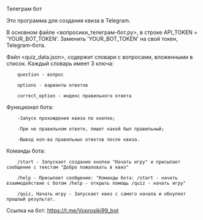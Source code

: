 Телеграм бот

Это программа для создания квиза в Telegram.

В основном файле <вопросики_телеграм-бот.py>, в строке API_TOKEN = 'YOUR_BOT_TOKEN'. Заменить 'YOUR_BOT_TOKEN' на свой токен, Telegram-бота.

Файл <quiz_data.json>, содержит словари с вопросами, вложенными в список. Каждый словарь имеет 3 ключа:

		question - вопрос
  
  		options - варианты ответов
    
    	correct_option - индекс правильного ответа

Функционал бота:

		-Запуск прохождения квиза по кнопке;

		-При не правильном ответе, пишет какой был правильный;

		-Вывод кол-ва правильных ответов после квиза.

Команды бота:

		/start - Запускает создание кнопки "Начать игру" и присылает сообщение с текстом "Добро пожаловать в квиз"

		/help - Присылает сообщение: "Команды бота: /start - начать взаимодействие с ботом /help - открыть помощь /quiz - начать игру"

		/quiz, Начать игру - Запускает квиз с самого начала и обнуляет прошлый результат.

Ссылка на бот: https://t.me/Voprosiki99_bot
